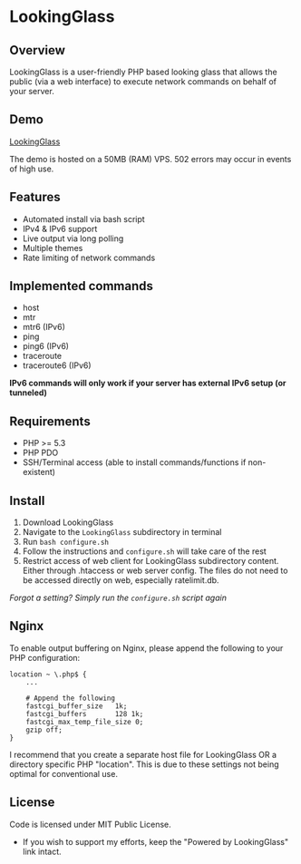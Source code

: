 # LookingGlass

## Overview

LookingGlass is a user-friendly PHP based looking glass that allows the public (via a web interface) to execute network 
commands on behalf of your server.

## Demo

[LookingGlass](http://lg.iamtelephone.com)

The demo is hosted on a 50MB (RAM) VPS. 502 errors may occur in events of high use.

## Features

* Automated install via bash script
* IPv4 & IPv6 support
* Live output via long polling
* Multiple themes
* Rate limiting of network commands

## Implemented commands

* host
* mtr
* mtr6 (IPv6)
* ping
* ping6 (IPv6)
* traceroute
* traceroute6 (IPv6)

__IPv6 commands will only work if your server has external IPv6 setup (or tunneled)__

## Requirements

* PHP >= 5.3
* PHP PDO
* SSH/Terminal access (able to install commands/functions if non-existent)

## Install

1. Download LookingGlass
2. Navigate to the `LookingGlass` subdirectory in terminal
3. Run `bash configure.sh`
4. Follow the instructions and `configure.sh` will take care of the rest
5. Restrict access of web client for LookingGlass subdirectory content. Either through .htaccess or web server config. The files do not need to be accessed directly on web, especially ratelimit.db. 


_Forgot a setting? Simply run the `configure.sh` script again_

## Nginx

To enable output buffering on Nginx, please append the following to your PHP configuration:

```nginx
location ~ \.php$ {
    ...

    # Append the following
    fastcgi_buffer_size   1k;
    fastcgi_buffers       128 1k;
    fastcgi_max_temp_file_size 0;
    gzip off;
}
```

I recommend that you create a separate host file for LookingGlass OR a directory specific PHP "location". This is due 
to these settings not being optimal for conventional use.

## License

Code is licensed under MIT Public License.

* If you wish to support my efforts, keep the "Powered by LookingGlass" link intact.
